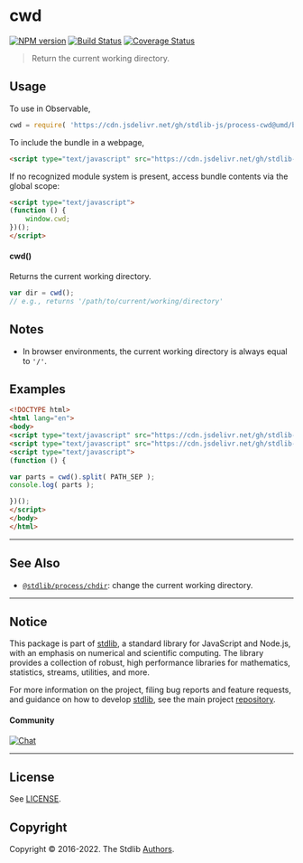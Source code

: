 <!--

@license Apache-2.0

Copyright (c) 2018 The Stdlib Authors.

Licensed under the Apache License, Version 2.0 (the "License");
you may not use this file except in compliance with the License.
You may obtain a copy of the License at

   http://www.apache.org/licenses/LICENSE-2.0

Unless required by applicable law or agreed to in writing, software
distributed under the License is distributed on an "AS IS" BASIS,
WITHOUT WARRANTIES OR CONDITIONS OF ANY KIND, either express or implied.
See the License for the specific language governing permissions and
limitations under the License.

-->

# cwd

[![NPM version][npm-image]][npm-url] [![Build Status][test-image]][test-url] [![Coverage Status][coverage-image]][coverage-url] <!-- [![dependencies][dependencies-image]][dependencies-url] -->

> Return the current working directory.



<section class="usage">

## Usage

To use in Observable,

```javascript
cwd = require( 'https://cdn.jsdelivr.net/gh/stdlib-js/process-cwd@umd/bundle.js' )
```

To include the bundle in a webpage,

```html
<script type="text/javascript" src="https://cdn.jsdelivr.net/gh/stdlib-js/process-cwd@umd/bundle.js"></script>
```

If no recognized module system is present, access bundle contents via the global scope:

```html
<script type="text/javascript">
(function () {
    window.cwd;
})();
</script>
```

#### cwd()

Returns the current working directory.

```javascript
var dir = cwd();
// e.g., returns '/path/to/current/working/directory'
```

</section>

<!-- /.usage -->

<section class="notes">

## Notes

-   In browser environments, the current working directory is always equal to `'/'`.

</section>

<!-- /.notes -->

<section class="examples">

## Examples

<!-- eslint no-undef: "error" -->

```html
<!DOCTYPE html>
<html lang="en">
<body>
<script type="text/javascript" src="https://cdn.jsdelivr.net/gh/stdlib-js/constants-path-sep@umd/bundle.js"></script>
<script type="text/javascript" src="https://cdn.jsdelivr.net/gh/stdlib-js/process-cwd@umd/bundle.js"></script>
<script type="text/javascript">
(function () {

var parts = cwd().split( PATH_SEP );
console.log( parts );

})();
</script>
</body>
</html>
```

</section>

<!-- /.examples -->



<!-- Section for related `stdlib` packages. Do not manually edit this section, as it is automatically populated. -->

<section class="related">

* * *

## See Also

-   <span class="package-name">[`@stdlib/process/chdir`][@stdlib/process/chdir]</span><span class="delimiter">: </span><span class="description">change the current working directory.</span>

</section>

<!-- /.related -->

<!-- Section for all links. Make sure to keep an empty line after the `section` element and another before the `/section` close. -->


<section class="main-repo" >

* * *

## Notice

This package is part of [stdlib][stdlib], a standard library for JavaScript and Node.js, with an emphasis on numerical and scientific computing. The library provides a collection of robust, high performance libraries for mathematics, statistics, streams, utilities, and more.

For more information on the project, filing bug reports and feature requests, and guidance on how to develop [stdlib][stdlib], see the main project [repository][stdlib].

#### Community

[![Chat][chat-image]][chat-url]

---

## License

See [LICENSE][stdlib-license].


## Copyright

Copyright &copy; 2016-2022. The Stdlib [Authors][stdlib-authors].

</section>

<!-- /.stdlib -->

<!-- Section for all links. Make sure to keep an empty line after the `section` element and another before the `/section` close. -->

<section class="links">

[npm-image]: http://img.shields.io/npm/v/@stdlib/process-cwd.svg
[npm-url]: https://npmjs.org/package/@stdlib/process-cwd

[test-image]: https://github.com/stdlib-js/process-cwd/actions/workflows/test.yml/badge.svg?branch=main
[test-url]: https://github.com/stdlib-js/process-cwd/actions/workflows/test.yml?query=branch:main

[coverage-image]: https://img.shields.io/codecov/c/github/stdlib-js/process-cwd/main.svg
[coverage-url]: https://codecov.io/github/stdlib-js/process-cwd?branch=main

<!--

[dependencies-image]: https://img.shields.io/david/stdlib-js/process-cwd.svg
[dependencies-url]: https://david-dm.org/stdlib-js/process-cwd/main

-->

[chat-image]: https://img.shields.io/gitter/room/stdlib-js/stdlib.svg
[chat-url]: https://gitter.im/stdlib-js/stdlib/

[stdlib]: https://github.com/stdlib-js/stdlib

[stdlib-authors]: https://github.com/stdlib-js/stdlib/graphs/contributors

[umd]: https://github.com/umdjs/umd
[es-module]: https://developer.mozilla.org/en-US/docs/Web/JavaScript/Guide/Modules

[deno-url]: https://github.com/stdlib-js/process-cwd/tree/deno
[umd-url]: https://github.com/stdlib-js/process-cwd/tree/umd
[esm-url]: https://github.com/stdlib-js/process-cwd/tree/esm

[stdlib-license]: https://raw.githubusercontent.com/stdlib-js/process-cwd/main/LICENSE

<!-- <related-links> -->

[@stdlib/process/chdir]: https://github.com/stdlib-js/process-chdir/tree/umd

<!-- </related-links> -->

</section>

<!-- /.links -->
